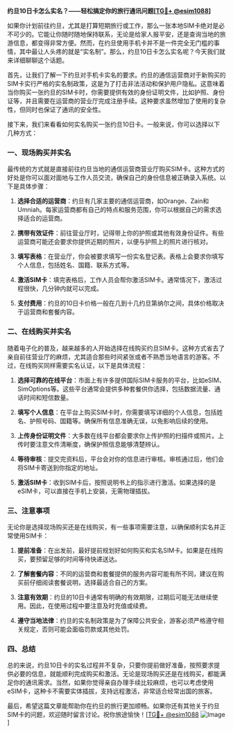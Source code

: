 **约旦10日卡怎么实名？——轻松搞定你的旅行通讯问题[[TG💪+ @esim1088](https://t.me/s/esim1088)]**

如果你计划前往约旦，尤其是打算短期旅行或工作，那么一张本地SIM卡绝对是必不可少的。它能让你随时随地保持联系，无论是给家人报平安，还是查询当地的旅游信息，都变得非常方便。然而，在约旦使用手机卡并不是一件完全无门槛的事情，其中最让人头疼的就是“实名制”。那么，约旦10日卡怎么实名呢？今天我们就来详细聊聊这个话题。

首先，让我们了解一下约旦对手机卡实名的要求。约旦的通信运营商对于新购买的SIM卡实行严格的实名制政策，这是为了打击非法活动和保护用户隐私。这意味着当你购买一张约旦的SIM卡时，你需要提供有效的身份证明文件，比如护照、身份证等，并且需要在运营商的营业厅完成注册手续。这种要求虽然增加了使用的复杂性，但同时也保证了通讯的安全性。

接下来，我们来看看如何实名购买一张约旦10日卡。一般来说，你可以选择以下几种方式：

### 一、现场购买并实名

最传统的方式就是直接前往约旦当地的通信运营商营业厅购买SIM卡。这种方式的好处是你可以面对面地与工作人员交流，确保自己的身份信息被正确录入系统。以下是具体步骤：

1. **选择合适的运营商**：约旦有几家主要的通信运营商，如Orange、Zain和Umniah。每家运营商都有自己的特点和服务范围，你可以根据自己的需求选择适合的运营商。
   
2. **携带有效证件**：前往营业厅时，记得带上你的护照或其他有效身份证件。有些运营商可能还会要求你提供近期的照片，以便与护照上的照片进行核对。

3. **填写表格**：在营业厅，你会被要求填写一份实名登记表。表格上会要求你填写个人信息，包括姓名、国籍、联系方式等。

4. **激活SIM卡**：填完表格后，工作人员会帮你激活SIM卡。通常情况下，激活过程很快，几分钟内就可以完成。

5. **支付费用**：约旦的10日卡价格一般在几到十几约旦第纳尔之间，具体价格取决于运营商和套餐内容。

### 二、在线购买并实名

随着电子化的普及，越来越多的人开始选择在线购买约旦SIM卡。这种方式省去了亲自前往营业厅的麻烦，尤其适合那些时间紧张或者不熟悉当地语言的游客。不过，在线购买同样需要实名认证，以下是具体流程：

1. **选择可靠的在线平台**：市面上有许多提供国际SIM卡服务的平台，比如eSIM、SimOptions等。这些平台通常会提供多种套餐供你选择，包括数据流量、通话时间和短信数量。

2. **填写个人信息**：在平台上购买SIM卡时，你需要填写详细的个人信息，包括姓名、护照号码、国籍等。确保所有信息准确无误，以免影响后续的使用。

3. **上传身份证明文件**：大多数在线平台都会要求你上传护照的扫描件或照片。上传时要注意文件清晰度，确保护照信息能够清楚辨认。

4. **等待审核**：提交完资料后，平台会对你的信息进行审核。审核通过后，他们会将SIM卡寄送到你指定的地址。

5. **激活SIM卡**：收到SIM卡后，按照说明书上的指示进行激活。如果选择的是eSIM卡，可以直接在手机上安装，无需物理插拔。

### 三、注意事项

无论你是选择现场购买还是在线购买，有一些事项需要注意，以确保顺利实名并正常使用SIM卡：

1. **提前准备**：在出发前，最好提前规划好如何购买和实名SIM卡。如果是在线购买，要预留足够的时间等待快递送达。

2. **了解套餐内容**：不同的运营商和套餐提供的服务内容可能有所不同，建议在购买前仔细阅读套餐说明，选择最适合自己的方案。

3. **注意有效期**：约旦的10日卡通常有明确的有效期限，过期后可能无法继续使用。因此，在使用过程中要注意及时充值或续费。

4. **遵守当地法律**：约旦的实名制政策是为了保障公共安全，游客必须严格遵守相关规定，否则可能会面临罚款或其他处罚。

### 四、总结

总的来说，约旦10日卡的实名过程并不复杂，只要你提前做好准备，按照要求提供必要的信息，就能顺利完成购买和激活。无论是现场购买还是在线购买，都能满足你的通讯需求。当然，如果你觉得亲自办理手续比较麻烦，也可以考虑使用eSIM卡，这种卡不需要实体插拔，支持远程激活，非常适合经常出国的旅客。

最后，希望这篇文章能帮助你在约旦的旅行更加顺畅。如果你还有其他关于约旦SIM卡的问题，欢迎随时留言讨论。祝你旅途愉快！[[TG💪+ @esim1088](https://t.me/s/esim1088) ![Image](https://i.postimg.cc/4NQfJmqS/Snipaste-2025-05-13-00-14-12.png)]